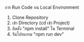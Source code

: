 การ Run Code บน Local Environment

1. Clone Repository
2. เข้า Directory (cd เข้า Project)
3. ติดตั้ง "npm install" ใน Terminal
4. รันโปรแกรม "npm run dev"
